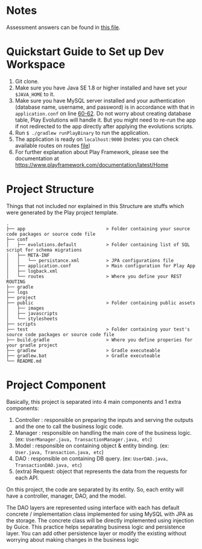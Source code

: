# Notes
Assessment answers can be found in [this file](ASSESSMENT_ANSWER.md).

# Quickstart Guide to Set up Dev Workspace
1. Git clone.
2. Make sure you have Java SE 1.8 or higher installed and have set your `$JAVA_HOME` to it.
3. Make sure you have MySQL server installed and your authentication (database name, username, 
and password) is in accordance with that in `application.conf` on line [60-62](/conf/application.conf#L60-62). 
Do not worry about creating database table, Play Evolutions will handle it. But you might need to re-run the app 
if not redirected to the app directly after applying the evolutions scripts.
4. Run `$ ./gradlew runPlayBinary` to run the application.
5. The application is ready on `localhost:9000` (notes: you can check available routes on routes [file](/conf/routes)) 
6. For further explanation about Play Framework, please see the documentation at https://www.playframework.com/documentation/latest/Home

# Project Structure 

Things that not included nor explained in this Structure are stuffs which were generated by the Play project template.
```
.
├── app                              > Folder containing your source code packages or source code file
├── conf
│   ├── evolutions.default           > Folder containing list of SQL script for schema migrations
│   ├── META-INF
│   │   └── persistance.xml          > JPA configurations file
│   ├── application.conf             > Main configuration for Play App
│   ├── logback.xml
│   └── routes                       > Where you define your REST ROUTING
├── gradle
├── logs
├── project
├── public                           > Folder containing public assets
│   ├── images
│   ├── javascripts
│   └── stylesheets
├── scripts
├── test                             > Folder containing your test's source code packages or source code file
├── build.gradle                     > Where you define properies for your gradle project
├── gradlew                          > Gradle executeable
├── gradlew.bat                      > Gradle executeable
└── README.md 

```

# Project Component

Basically, this project is separated into 4 main components and 1 extra components: 
1. Controller : responsible on preparing the inputs and serving the outputs and the one to call the business logic code.
2. Manager : responsible on handling the main core of the business logic. (ex: `UserManager.java, TransactionManager.java, etc`)
3. Model : responsible on containing object & entity binding. (ex: `User.java, Transaction.java, etc`)
4. DAO : responsible on containing DB query. (ex: `UserDAO.java, TransactionDAO.java, etc`)
5. (extra) Request: object that represents the data from the requests for each API.

On this project, the code are separated by its entity. So, each entity will have a controller, manager, DAO, and the model.

The DAO layers are represented using interface with each has default concrete / implementation class implemented for using MySQL with JPA as the storage.
The concrete class will be directly implemented using injection by Guice. This practice helps separating business logic and persistence layer. 
You can add other persistence layer or modify the existing without worrying about making changes in the business logic


